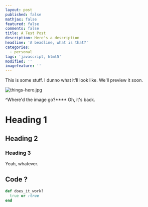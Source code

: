 ```yaml
---
layout: post
published: false
mathjax: false
featured: false
comments: false
title: A Test Post
description: Here's a description
headline: 'A beadline, what is that?'
categories:
  - personal
tags: 'javascript, html5'
modified: ''
imagefeature: ''
---
```

This is some stuff. I dunno what it'll look like. We'll preview it soon.

![things-hero.jpg]({{site.baseurl}}/images/things-hero.jpg)

^Where'd the image go?****
Oh, it's back.

# Heading 1
## Heading 2
### Heading 3
Yeah, whatever.

## Code ?

``` ruby
def does_it_work?
  true or :true
end
```